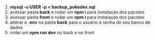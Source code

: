 1. <b>mysql -u USER -p < backup_pokedex.sql</b>
2. acessar pasta <b>back</b> e rodar um <b>npm i</b> para instalação dos pacotes
3. acessar pasta <b>front</b> e rodar um <b>npm i</b> para instalação dos pacotes
4. alterar o <b>.env</b> na pasta <b>back</b> para o usuário e senha do seu banco de dados
5. rodar um <b>npm run dev</b> no back e no front
